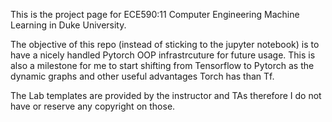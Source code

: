 This is the project page for ECE590:11 Computer Engineering Machine Learning in Duke University.

The objective of this repo (instead of sticking to the jupyter notebook) is to have a nicely handled Pytorch OOP infrastrcuture for future usage. This is also a milestone for me to start shifting from Tensorflow to Pytorch as the dynamic graphs and other useful advantages Torch has than Tf.

The Lab templates are provided by the instructor and TAs therefore I do not have or reserve any copyright on those.
